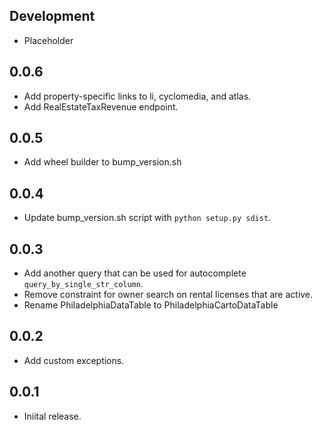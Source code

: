 Development
-----------

* Placeholder

0.0.6
-----

* Add property-specific links to li, cyclomedia, and atlas.
* Add RealEstateTaxRevenue endpoint.

0.0.5
-----

* Add wheel builder to bump_version.sh

0.0.4
-----

* Update bump_version.sh script with `python setup.py sdist`.

0.0.3
-----

* Add another query that can be used for autocomplete `query_by_single_str_column`.
* Remove constraint for owner search on rental licenses that are active.
* Rename PhiladelphiaDataTable to PhiladelphiaCartoDataTable

0.0.2
-----

* Add custom exceptions.

0.0.1
-----

* Iniital release.
